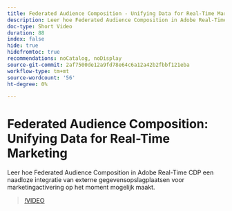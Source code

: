 ```yaml
---
title: Federated Audience Composition - Unifying Data for Real-Time Marketing
description: Leer hoe Federated Audience Composition in Adobe Real-Time CDP een naadloze integratie van externe gegevensopslagplaatsen voor marketingactivering op het moment mogelijk maakt.
doc-type: Short Video
duration: 88
index: false
hide: true
hidefromtoc: true
recommendations: noCatalog, noDisplay
source-git-commit: 2af7500de12a9fd78e64c6a12a42b2fbbf121eba
workflow-type: tm+mt
source-wordcount: '56'
ht-degree: 0%

---
```



# Federated Audience Composition: Unifying Data for Real-Time Marketing

Leer hoe Federated Audience Composition in Adobe Real-Time CDP een naadloze integratie van externe gegevensopslagplaatsen voor marketingactivering op het moment mogelijk maakt.

<!-- 62_S508_3442517_87_federated-audience-composition-unifying-data-for-realtime-marketing -->
>[!VIDEO](https://video.tv.adobe.com/v/3458196/?learn=on&enablevpops=true)
